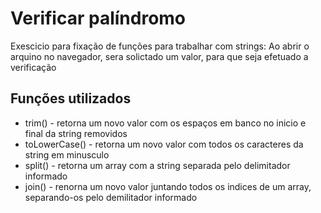 # Verificar palíndromo

Exescicio para fixação de funções para trabalhar com strings:
Ao abrir o arquino no navegador, sera solictado um valor, para que seja efetuado a verificação

## Funções utilizados
- trim() - retorna um novo valor com os espaços em banco no inicio e final da string removidos
- toLowerCase() - retorna um novo valor com todos os caracteres da string em minusculo
- split() - retorna um array com a string separada pelo delimitador informado
- join() - renorna um novo  valor juntando todos os indices de um array, separando-os pelo demilitador informado